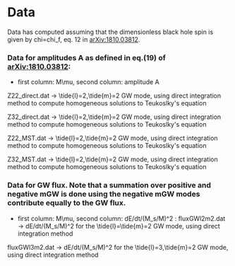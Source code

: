 # Data

Data has computed assuming that the dimensionless black hole spin is given by chi=chi_f, eq. 12 in [arXiv:1810.03812](https://arxiv.org/pdf/1810.03812.pdf).

### Data for amplitudes A as defined in eq.(19) of  [arXiv:1810.03812](https://arxiv.org/pdf/1810.03812.pdf): 

- first column: M\mu, second column: amplitude A

Z22_direct.dat -> \tide{l}=2,\tide{m}=2 GW mode, using direct integration method to compute homogeneous solutions to Teukoslky's equation

Z32_direct.dat ->  \tide{l}=2,\tide{m}=2 GW mode, using direct integration method to compute homogeneous solutions to Teukoslky's equation

Z22_MST.dat -> \tide{l}=2,\tide{m}=2 GW mode, using direct integration method to compute homogeneous solutions to Teukoslky's equation

Z32_MST.dat ->  \tide{l}=2,\tide{m}=2 GW mode, using direct integration method to compute homogeneous solutions to Teukoslky's equation


### Data for GW flux. Note that a summation over positive and negative mGW is done using the negative mGW modes contribute equally to the GW flux.

- first column: M\mu, second column: dE/dt/(M_s/M)^2
:
fluxGWl2m2.dat -> dE/dt/(M_s/M)^2 for the \tide{l}=\tide{m}=2 GW mode, using direct integration method

fluxGWl3m2.dat  -> dE/dt/(M_s/M)^2 for the \tide{l}=3,\tide{m}=2 GW mode, using direct integration method
